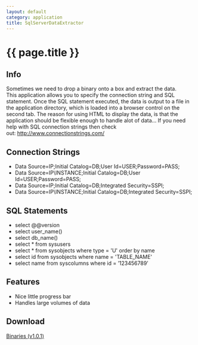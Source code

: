 ```yaml
---
layout: default
category: application
title: SqlServerDataExtractor
---
```


# {{ page.title }} #

## Info ## 

Sometimes we need to drop a binary onto a box and extract the data. This application allows you to specify the connection string and SQL statement. Once the SQL statement executed, the data is output to a file in the application directory, which is loaded into a browser control on the second tab. The reason for using HTML to display the data, is that the application should be flexible enough to handle alot of data... If you need help with SQL connection strings then check out: http://www.connectionstrings.com/ 

## Connection Strings ##

- Data Source=IP;Initial Catalog=DB;User Id=USER;Password=PASS;
- Data Source=IP\INSTANCE;Initial Catalog=DB;User Id=USER;Password=PASS;
- Data Source=IP;Initial Catalog=DB;Integrated Security=SSPI;
- Data Source=IP\INSTANCE;Initial Catalog=DB;Integrated Security=SSPI;
 
## SQL Statements ##

- select @@version
- select user_name()
- select db_name()
- select * from sysusers
- select * from sysobjects where type = 'U' order by name
- select id from sysobjects where name = 'TABLE_NAME'
- select name from syscolumns where id = ’123456789’

## Features ##

- Nice little progress bar
- Handles large volumes of data

## Download ##

[Binaries (v1.0.1)](/downloads/SqlServerDataExtractor.v.1.0.1.zip)